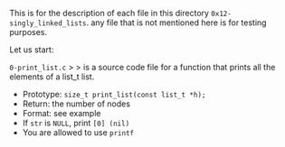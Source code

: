 This is for the description of each file in this directory `0x12-singly_linked_lists`.
any file that is not mentioned here is for testing purposes.

Let us start:

`0-print_list.c` > > is a source code file for a function that prints all the elements of a list_t list.
- Prototype: `size_t print_list(const list_t *h);`
- Return: the number of nodes
- Format: see example
- If `str` is `NULL`, print `[0] (nil)`
- You are allowed to use `printf`
